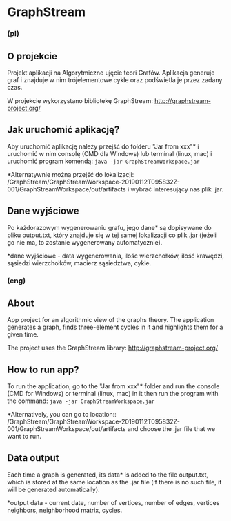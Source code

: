 
# GraphStream 

### (pl)

## O projekcie

Projekt aplikacji na Algorytmiczne ujęcie teori Grafów.
Aplikacja generuje graf i znajduje w nim trójelementowe cykle oraz podświetla je przez zadany czas. 

W projekcie wykorzystano bibliotekę GraphStream: http://graphstream-project.org/

## Jak uruchomić aplikację?

Aby uruchomić aplikację należy przejść do folderu "Jar from xxx"* i uruchomić w nim consolę (CMD dla Windows) lub terminal (linux, mac) i uruchomić program komendą: 
`
java -jar GraphStreamWorkspace.jar 
`

*Alternatywnie można przejść do lokalizacji: /GraphStream/GraphStreamWorkspace-20190112T095832Z-001/GraphStreamWorkspace/out/artifacts  i wybrać interesujący nas plik .jar.

## Dane wyjściowe

Po każdorazowym wygenerowaniu grafu, jego dane* są dopisywane do pliku output.txt, który znajduje się w tej samej lokalizacji co plik .jar (jeżeli go nie ma, to zostanie wygenerowany automatycznie).

*dane wyjściowe - data wygenerowania, ilośc wierzchołków, ilość krawędzi, sąsiedzi wierzchołków, macierz sąsiedztwa, cykle. 

### (eng)

## About

App project for an algorithmic view of the graphs theory.
The application generates a graph, finds three-element cycles in it and highlights them for a given time.

The project uses the GraphStream library: http://graphstream-project.org/

## How to run app?


To run the application, go to the "Jar from xxx"* folder and run the console (CMD for Windows) or terminal (linux, mac) in it then run the program with the command: 
`
java -jar GraphStreamWorkspace.jar 
`

*Alternatively, you can go to location:: /GraphStream/GraphStreamWorkspace-20190112T095832Z-001/GraphStreamWorkspace/out/artifacts  and choose the .jar file that we want to run.

## Data output

Each time a graph is generated, its data* is added to the file output.txt, which is stored at the same location as the .jar file (if there is no such file, it will be generated automatically).

*output data - current date, number of vertices, number of edges, vertices neighbors, neighborhood matrix, cycles.
